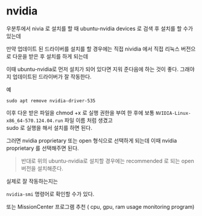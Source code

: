 # nvidia 
우분투에서 nivia 로 설치를 할 때 
ubuntu-nvidia devices 로 검색  후 설치를 할 수가 있는데   

만약 업데이트 된 드라이버를 설치를 할 경우에는 직접 nividia 에서 직접 리눅스 버전으로 다운을 받은 후 설치를 하게 되는데  

이때 ubuntu-nvidia로  먼저 설치가 되어 있다면 지워 준다음에 하는 것이 좋다. 그래야지 업데이트된 드라이버가 잘 작동한다. 

예
```
sudo apt remove nvidia-driver-535
```

이후 다운 받은 파일을 chmod +x 로 실행 권한을 부여 한 후에 
보통 `NVIDIA-Linux-x86_64-570.124.04.run` 파일 이름 처럼 생겼고  
sudo 로 실행을 해서 설치를 하면 된다. 

그러면 nvidia proprietary 또는 open 형식으로 선택하게 되는데 이때  nvidia proprietary 를 선택해주면 된다. 

> 반대로 위의  ubuntu-nvidia로  설치할 경우에는 recommended 로 되는 open 버전을 설치해준다.

실제로 잘 작동하는지는 

`nvidia-smi` 명령어로 확인할 수가 있다.

또는 MissionCenter 프로그램 추천 ( cpu, gpu, ram usage monitoring program)

